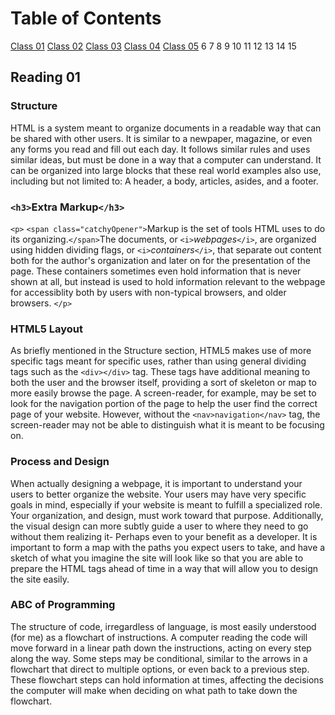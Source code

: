 # Table of Contents

[Class 01](class-01.md)
[Class 02](class-02.md)
[Class 03](class-03.md)
[Class 04](class-04.md)
[Class 05](class-05.md)
6
7
8
9
10
11
12
13
14
15

## Reading 01

### Structure

HTML is a system meant to organize documents in a readable way that can be shared with other users. It is similar to a newpaper, magazine, or even any forms you read and fill out each day. It follows similar rules and uses similar ideas, but must be done in a way that a computer can understand. It can be organized into large blocks that these real world examples also use, including but not limited to: A header, a body, articles, asides, and a footer.

### `<h3>`Extra Markup`</h3>`

`<p>`
`<span class="catchyOpener">`Markup is the set of tools HTML uses to do its organizing.`</span>`The documents, or `<i>`*webpages*`</i>`, are organized using hidden dividing flags, or `<i>`*containers*`</i>`, that separate out content both for the author's organization and later on for the presentation of the page. These containers sometimes even hold information that is never shown at all, but instead is used to hold information relevant to the webpage for accessiblity both by users with non-typical browsers, and older browsers.
`</p>`

### HTML5 Layout

As briefly mentioned in the Structure section, HTML5 makes use of more specific tags meant for specific uses, rather than using general dividing tags such as the `<div></div>` tag. These tags have additional meaning to both the user and the browser itself, providing a sort of skeleton or map to more easily browse the page. A screen-reader, for example, may be set to look for the navigation portion of the page to help the user find the correct page of your website. However, without the `<nav>navigation</nav>` tag, the screen-reader may not be able to distinguish what it is meant to be focusing on.

### Process and Design

When actually designing a webpage, it is important to understand your users to better organize the website. Your users may have very specific goals in mind, especially if your website is meant to fulfill a specialized role. Your organization, and design, must work toward that purpose. Additionally, the visual design can more subtly guide a user to where they need to go without them realizing it- Perhaps even to your benefit as a developer. It is important to form a map with the paths you expect users to take, and have a sketch of what you imagine the site will look like so that you are able to prepare the HTML tags ahead of time in a way that will allow you to design the site easily.

### ABC of Programming

The structure of code, irregardless of language, is most easily understood (for me) as a flowchart of instructions. A computer reading the code will move forward in a linear path down the instructions, acting on every step along the way. Some steps may be conditional, similar to the arrows in a flowchart that direct to multiple options, or even back to a previous step. These flowchart steps can hold information at times, affecting the decisions the computer will make when deciding on what path to take down the flowchart.
